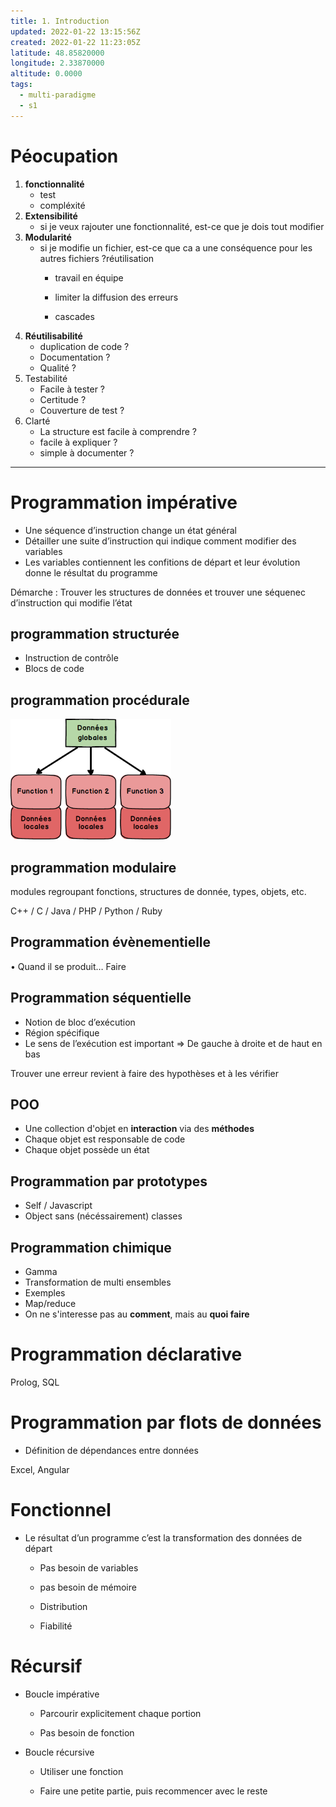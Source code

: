 ```yaml
---
title: 1. Introduction
updated: 2022-01-22 13:15:56Z
created: 2022-01-22 11:23:05Z
latitude: 48.85820000
longitude: 2.33870000
altitude: 0.0000
tags:
  - multi-paradigme
  - s1
---
```


# Péocupation

1.  **fonctionnalité**
    - test
    - compléxité
2.  **Extensibilité**
    - si je veux rajouter une fonctionnalité, est-ce que je dois tout modifier
3.  **Modularité**
    - si je modifie un fichier, est-ce que ca a une conséquence pour les autres fichiers ?réutilisation
        - travail en équipe
            
        - limiter la diffusion des erreurs
            
        - cascades
4.  **Réutilisabilité**
    - duplication de code ?
    - Documentation ?
    - Qualité ?
5.  Testabilité
    - Facile à tester ?
    - Certitude ?
    - Couverture de test ?
6.  Clarté
    - La structure est facile à comprendre ?
    - facile à expliquer ?
    - simple à documenter ?

* * *

# Programmation impérative

- Une séquence d’instruction change un état général
- Détailler une suite d’instruction qui indique comment modifier des variables
- Les variables contiennent les confitions de départ et leur évolution donne le résultat du programme

Démarche : Trouver les structures de données et trouver une séquenec d’instruction qui modifie l’état

## programmation structurée

- Instruction de contrôle
- Blocs de code

## programmation procédurale

<img src="../../../_resources/523e892d29eb8bea624fec7044e10162.png" alt="523e892d29eb8bea624fec7044e10162.png" width="257" height="193">

## programmation modulaire

modules regroupant fonctions, structures de donnée, types, objets, etc.

C++ / C / Java / PHP / Python / Ruby

## Programmation évènementielle

• Quand il se produit… Faire

## Programmation séquentielle

- Notion de bloc d’exécution
- Région spécifique
- Le sens de l’exécution est important => De gauche à droite et de haut en bas

Trouver une erreur revient à faire des hypothèses et à les vérifier

## POO

- Une collection d'objet en **interaction** via des **méthodes**
- Chaque objet est responsable de code
- Chaque objet possède un état

## Programmation par prototypes

- Self / Javascript
- Object sans (nécéssairement) classes

## Programmation chimique

- Gamma
- Transformation de multi ensembles
- Exemples
- Map/reduce
- On ne s'interesse pas au **comment**, mais au **quoi faire**

# **Programmation déclarative**

Prolog, SQL

# **Programmation par flots de données**

- Définition de dépendances entre données

Excel, Angular

# Fonctionnel

- Le résultat d’un programme c’est la transformation des données de départ
    - Pas besoin de variables
        
    - pas besoin de mémoire
        
    - Distribution
        
    - Fiabilité

# Récursif

- Boucle impérative
    - Parcourir explicitement chaque portion
        
    - Pas besoin de fonction
        
- Boucle récursive
    - Utiliser une fonction
        
    - Faire une petite partie, puis recommencer avec le reste